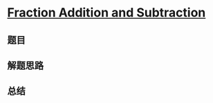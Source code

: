 # [Fraction Addition and Subtraction](https://leetcode.com/problems/fraction-addition-and-subtraction/)

## 题目


## 解题思路


## 总结


